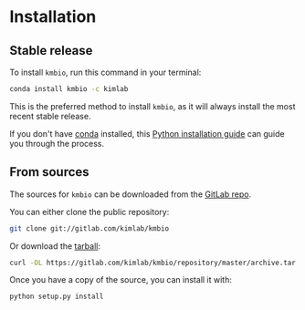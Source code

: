 # Installation

## Stable release

To install `kmbio`, run this command in your terminal:

```bash
conda install kmbio -c kimlab
```

This is the preferred method to install `kmbio`, as it will always install the most recent stable release.

If you don't have [conda] installed, this [Python installation guide] can guide
you through the process.

[conda]: https://conda.io
[Python installation guide]: https://conda.io/docs/user-guide/install/index.html

## From sources

The sources for `kmbio` can be downloaded from the [GitLab repo].

You can either clone the public repository:

```bash
git clone git://gitlab.com/kimlab/kmbio
```

Or download the [tarball]:

```bash
curl -OL https://gitlab.com/kimlab/kmbio/repository/master/archive.tar
```

Once you have a copy of the source, you can install it with:

```bash
python setup.py install
```

[GitLab repo]: https://gitlab.com/kimlab/kmbio
[tarball]: https://gitlab.com/kimlab/kmbio/repository/master/archive.tar
